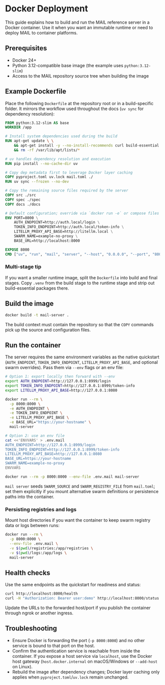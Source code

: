 # Docker Deployment

This guide explains how to build and run the MAIL reference server in a Docker container. Use it when you want an immutable runtime or need to deploy MAIL to container platforms.

## Prerequisites
- Docker 24+
- Python 3.12-compatible base image (the example uses `python:3.12-slim`)
- Access to the MAIL repository source tree when building the image

## Example Dockerfile
Place the following `Dockerfile` at the repository root or in a build-specific folder. It mirrors the workflow used throughout the docs (`uv sync` for dependency resolution):

```Dockerfile
FROM python:3.12-slim AS base
WORKDIR /app

# Install system dependencies used during the build
RUN apt-get update \ \
    && apt-get install -y --no-install-recommends curl build-essential \ \
    && rm -rf /var/lib/apt/lists/*

# uv handles dependency resolution and execution
RUN pip install --no-cache-dir uv

# Copy dep metadata first to leverage Docker layer caching
COPY pyproject.toml uv.lock mail.toml ./
RUN uv sync --frozen --no-dev

# Copy the remaining source files required by the server
COPY src ./src
COPY spec ./spec
COPY docs ./docs

# Default configuration; override via `docker run -e` or compose files
ENV PORT=8000 \
    AUTH_ENDPOINT=http://auth.local/login \
    TOKEN_INFO_ENDPOINT=http://auth.local/token-info \
    LITELLM_PROXY_API_BASE=http://litellm.local \
    SWARM_NAME=example-no-proxy \
    BASE_URL=http://localhost:8000

EXPOSE 8000
CMD ["uv", "run", "mail", "server", "--host", "0.0.0.0", "--port", "8000"]
```

### Multi-stage tip
If you want a smaller runtime image, split the `Dockerfile` into build and final stages. Copy `.venv` from the build stage to the runtime stage and strip out build-essential packages there.

## Build the image
```bash
docker build -t mail-server .
```
The build context must contain the repository so that the `COPY` commands pick up the source and configuration files.

## Run the container
The server requires the same environment variables as the native quickstart (`AUTH_ENDPOINT`, `TOKEN_INFO_ENDPOINT`, `LITELLM_PROXY_API_BASE`, and optional swarm overrides). Pass them via `--env` flags or an env file:

```bash
# Option 1: export locally then forward with --env
export AUTH_ENDPOINT=http://127.0.0.1:8999/login
export TOKEN_INFO_ENDPOINT=http://127.0.0.1:8999/token-info
export LITELLM_PROXY_API_BASE=http://127.0.0.1:8080

docker run --rm \
  -p 8000:8000 \
  -e AUTH_ENDPOINT \
  -e TOKEN_INFO_ENDPOINT \
  -e LITELLM_PROXY_API_BASE \
  -e BASE_URL="https://your-hostname" \
  mail-server
```

```bash
# Option 2: use an env file
cat <<'ENVVARS' > .env.mail
AUTH_ENDPOINT=http://127.0.0.1:8999/login
TOKEN_INFO_ENDPOINT=http://127.0.0.1:8999/token-info
LITELLM_PROXY_API_BASE=http://127.0.0.1:8080
BASE_URL=https://your-hostname
SWARM_NAME=example-no-proxy
ENVVARS

docker run --rm -p 8000:8000 --env-file .env.mail mail-server
```

`mail server` seeds `SWARM_SOURCE` and `SWARM_REGISTRY_FILE` from `mail.toml`; set them explicitly if you mount alternative swarm definitions or persistence paths into the container.

### Persisting registries and logs
Mount host directories if you want the container to keep swarm registry data or logs between runs:

```bash
docker run --rm \
  -p 8000:8000 \
  --env-file .env.mail \
  -v $(pwd)/registries:/app/registries \
  -v $(pwd)/logs:/app/logs \
  mail-server
```

## Health checks
Use the same endpoints as the quickstart for readiness and status:

```bash
curl http://localhost:8000/health
curl -H "Authorization: Bearer user:demo" http://localhost:8000/status
```

Update the URLs to the forwarded host/port if you publish the container through ngrok or another ingress.

## Troubleshooting
- Ensure Docker is forwarding the port (`-p 8000:8000`) and no other service is bound to that port on the host.
- Confirm the authentication service is reachable from inside the container. If you expose a host service via `localhost`, use the Docker host gateway (`host.docker.internal` on macOS/Windows or `--add-host` on Linux).
- Rebuild the image after dependency changes; Docker layer caching only applies when `pyproject.toml`/`uv.lock` remain unchanged.
```
